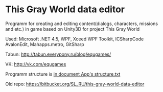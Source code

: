 # This Gray World data editor

Programm for creating and editing content(dialogs, characters, missions and etc.) in game based on Unity3D for project This Gray World

Used: Microsoft .NET 4.5, WPF, Xceed WPF Toolkit, ICSharpCode AvalonEdit,  Mahapps.metro, GitSharp

Tabun: http://tabun.everypony.ru/blog/equgames/

VK: http://vk.com/equgames


Programm structure is [in document App's structure.txt](https://github.com/SL-RU/this-gray-world-data-editor/blob/master/tgwEditor/App%27s%20structure.txt)

Old repo: https://bitbucket.org/SL_RU/this-gray-world-data-editor
